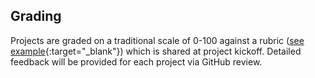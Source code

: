 Grading
-------

Projects are graded on a traditional scale of 0-100 against a rubric ([see example](https://docs.google.com/spreadsheets/d/e/2PACX-1vTwhxDx3oZco1CQLtyOhTPnaZ4aAIzSXt62AbhiQLHlvYesx649B08L1XfLbVoRkCenMPsAkfFy2MfW/pubhtml?gid=1528571283&single=true){:target="_blank"}) which is shared at project kickoff. Detailed feedback will be provided for each project via GitHub review.

